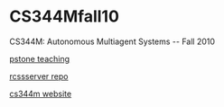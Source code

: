 # CS344Mfall10
CS344M: Autonomous Multiagent Systems -- Fall 2010

[pstone teaching](https://www.cs.utexas.edu/~pstone/teaching.shtml)

[rcssserver repo](https://github.com/rcsoccersim/rcssserver)

[cs344m website](https://www.cs.utexas.edu/~pstone/Courses/344Mfall10)



